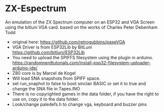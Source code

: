 # ZX-Espectrum

An emulation of the ZX Spectrum computer on an ESP32 and VGA Screen using the
bitluni VGA card. based on the works of Charles Peter Debenham Todd

* original here: https://github.com/retrogubbins/paseVGA
* VGA Driver is from ESP32Lib by BitLuni https://github.com/bitluni/ESP32Lib
* You need to upload the SPIFFS filesystem using the plugin in arduino. https://randomnerdtutorials.com/install-esp32-filesystem-uploader-arduino-ide/
* Z80 core is by Marcel de Kogel
* Will load SNA snapshots from SPIFF space.
* set run_snaphot to false  to boot sinclair BASIC or set it to true and  change the SNA file  in Tapes.INO
* There is no copyrighted games in the data folder, if you have the right to use on, copy it to the data folder.
* Look/change paledefs.h to change vga, keyboard and buzzer pins
